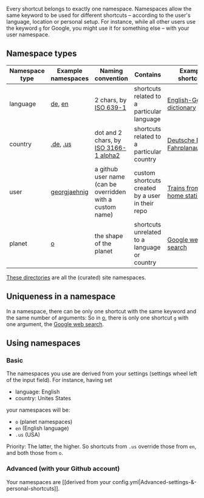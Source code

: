Every shortcut belongs to exactly one namespace. Namespaces allow the same keyword to be used for different shortcuts – according to the user's language, location or personal setup. For instance, while all other users use the keyword `g` for Google, you might use it for something else – with your user namespace.

## Namespace types

Namespace type | Example namespaces | Naming convention | Contains | Example shortcuts
--- | --- | --- | --- | ---
language | [de](https://github.com/trovu/trovu-data/tree/master/shortcuts/de), [en](https://github.com/trovu/trovu-data/tree/master/shortcuts/en) | 2 chars, by [ISO 639-1](http://en.wikipedia.org/wiki/List_of_ISO_639-1_codes) | shortcuts related to a particular language | [English-German dictionary](https://github.com/trovu/trovu-data/blob/master/shortcuts/de/en/1.yml)
country | [.de](https://github.com/trovu/trovu-data/tree/master/shortcuts/.de), [.us](https://github.com/trovu/trovu-data/tree/master/shortcuts/.us) | dot and 2 chars, by [ISO 3166-1 alpha2](https://en.wikipedia.org/wiki/ISO_3166-1_alpha-2) | shortcuts related to a particular country | [Deutsche Bahn Fahrplanauskunft](https://github.com/trovu/trovu-data/tree/master/shortcuts/.de/db)
user | [georgjaehnig](https://github.com/georgjaehnig/trovu-data/tree/master/shortcuts/)| a github user name (can be overridden with a custom name) | custom shortcuts created by a user in their repo | [Trains from my home station](https://github.com/georgjaehnig/trovu-data-user/blob/master/shortcuts/br.1.yml)
planet | [o](https://github.com/trovu/trovu-data/tree/master/shortcuts/o)| the shape of the planet |         shortcuts unrelated to a language or country | [Google web search](https://github.com/trovu/trovu-data/blob/master/shortcuts/o/g/1.yml)

[These directories](https://github.com/trovu/trovu-data/tree/master/shortcuts) are all the (curated) site namespaces.

## Uniqueness in a namespace

In a namespace, there can be only one shortcut with the same keyword and the same number of arguments: So in [o](https://github.com/trovu/trovu-data/tree/master/shortcuts/o), there is only one shortcut `g` with one argument, the [Google web search](https://github.com/trovu/trovu-data/blob/master/shortcuts/o/g/1.yml).

## Using namespaces

### Basic

The namespaces you use are derived from your settings (settings wheel left of the input field). For instance, having set

- language: English
- country: Unites States

your namespaces will be:

- `o` (planet namespaces)
- `en` (English language)
- `.us` (USA)

Priority: The latter, the higher. So shortcuts from `.us` override those from `en`, and both those from `o`.

### Advanced (with your Github account)

Your namespaces are [[derived from your config.yml|Advanced-settings-&-personal-shortcuts]].